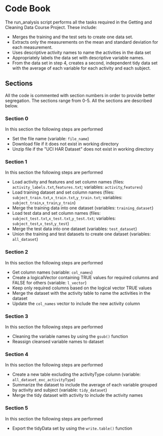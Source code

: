 # Code Book

The run_analysis script performs all the tasks required in the Getting and Cleaning Data Course Project. These include:
  - Merges the training and the test sets to create one data set.
  - Extracts only the measurements on the mean and standard deviation for each measurement.
  - Uses descriptive activity names to name the activities in the data set
  - Appropriately labels the data set with descriptive variable names.
  - From the data set in step 4, creates a second, independent tidy data set with the average of each variable for each activity and each subject.

## Sections
All the code is commented with section numbers in order to provide better segregation. The sections range from 0-5. All the sections are described below.

### Section 0
In this section the following steps are performed
  - Set the file name (variable: `file_name`)
  - Download file if it does not exist in working directory
  - Unzip file if the "UCI HAR Dataset" does not exist in working directory

### Section 1
In this section the following steps are performed
  - Load activity and features and set column names (files: `activity_labels.txt`,`features.txt`; variables: `activity`,`features`)
  - Load training dataset and set column names (files: `subject_train.txt`,`x_train.txt`,`y_train.txt`; variables: `subject_train`,`x_train`,`y_train`)
  - Merge the training data into one dataset (variables: `training_dataset`)
  - Load test data and set column names  (files: `subject_test.txt`,`x_test.txt`,`y_test.txt`; variables: `subject_test`,`x_test`,`y_test`)
  - Merge the test data into one dataset (variables: `test_dataset`)
  - Union the training and test datasets to create one dataset (variables: `all_dataset`)

### Section 2
In this section the following steps are performed
  - Get column names (variable: `col_names`)
  - Create a logicalVector containing TRUE values for required columns and FALSE for others (variable: `l_vector`)
  - Keep only required columns based on the logical vector TRUE values
  - Merge the dataset with the activity table to name the activities in the dataset
  - Update the `col_names` vector to include the new activity column

### Section 3
In this section the following steps are performed
  - Cleaning the variable names by using the `gsub()` function
  - Reassign cleansed variable names to dataset

### Section 4
In this section the following steps are performed
  - Create a new table excluding the activityType column (variable: `all_dataset_exc_activityType`)
  - Summarize the dataset to include the average of each variable grouped by activity and subject (variable: `tidy_dataset`)
  - Merge the tidy dataset with activity to include the activity names

### Section 5
In this section the following steps are performed
  - Export the tidyData set by using the `write.table()` function 